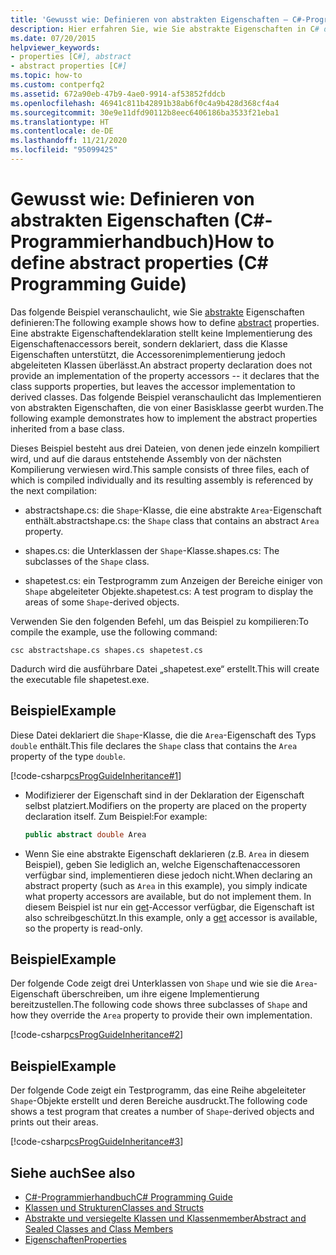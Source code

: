 ```yaml
---
title: 'Gewusst wie: Definieren von abstrakten Eigenschaften – C#-Programmierhandbuch'
description: Hier erfahren Sie, wie Sie abstrakte Eigenschaften in C# definieren. Das Deklarieren einer abstrakten Eigenschaft bedeutet, dass eine Klasse eine Eigenschaft unterstützt. Die abgeleiteten Klassen implementieren Zugriffsmethoden.
ms.date: 07/20/2015
helpviewer_keywords:
- properties [C#], abstract
- abstract properties [C#]
ms.topic: how-to
ms.custom: contperfq2
ms.assetid: 672a90eb-47b9-4ae0-9914-af53852fddcb
ms.openlocfilehash: 46941c811b42891b38ab6f0c4a9b428d368cf4a4
ms.sourcegitcommit: 30e9e11dfd90112b8eec6406186ba3533f21eba1
ms.translationtype: HT
ms.contentlocale: de-DE
ms.lasthandoff: 11/21/2020
ms.locfileid: "95099425"
---
```

# <a name="how-to-define-abstract-properties-c-programming-guide"></a><span data-ttu-id="5fdab-105">Gewusst wie: Definieren von abstrakten Eigenschaften (C#-Programmierhandbuch)</span><span class="sxs-lookup"><span data-stu-id="5fdab-105">How to define abstract properties (C# Programming Guide)</span></span>

<span data-ttu-id="5fdab-106">Das folgende Beispiel veranschaulicht, wie Sie [abstrakte](../../language-reference/keywords/abstract.md) Eigenschaften definieren:</span><span class="sxs-lookup"><span data-stu-id="5fdab-106">The following example shows how to define [abstract](../../language-reference/keywords/abstract.md) properties.</span></span> <span data-ttu-id="5fdab-107">Eine abstrakte Eigenschaftendeklaration stellt keine Implementierung des Eigenschaftenaccessors bereit, sondern deklariert, dass die Klasse Eigenschaften unterstützt, die Accessorenimplementierung jedoch abgeleiteten Klassen überlässt.</span><span class="sxs-lookup"><span data-stu-id="5fdab-107">An abstract property declaration does not provide an implementation of the property accessors -- it declares that the class supports properties, but leaves the accessor implementation to derived classes.</span></span> <span data-ttu-id="5fdab-108">Das folgende Beispiel veranschaulicht das Implementieren von abstrakten Eigenschaften, die von einer Basisklasse geerbt wurden.</span><span class="sxs-lookup"><span data-stu-id="5fdab-108">The following example demonstrates how to implement the abstract properties inherited from a base class.</span></span>  
  
 <span data-ttu-id="5fdab-109">Dieses Beispiel besteht aus drei Dateien, von denen jede einzeln kompiliert wird, und auf die daraus entstehende Assembly von der nächsten Kompilierung verwiesen wird.</span><span class="sxs-lookup"><span data-stu-id="5fdab-109">This sample consists of three files, each of which is compiled individually and its resulting assembly is referenced by the next compilation:</span></span>  
  
- <span data-ttu-id="5fdab-110">abstractshape.cs: die `Shape`-Klasse, die eine abstrakte `Area`-Eigenschaft enthält.</span><span class="sxs-lookup"><span data-stu-id="5fdab-110">abstractshape.cs: the `Shape` class that contains an abstract `Area` property.</span></span>  
  
- <span data-ttu-id="5fdab-111">shapes.cs: die Unterklassen der `Shape`-Klasse.</span><span class="sxs-lookup"><span data-stu-id="5fdab-111">shapes.cs: The subclasses of the `Shape` class.</span></span>  
  
- <span data-ttu-id="5fdab-112">shapetest.cs: ein Testprogramm zum Anzeigen der Bereiche einiger von `Shape` abgeleiteter Objekte.</span><span class="sxs-lookup"><span data-stu-id="5fdab-112">shapetest.cs: A test program to display the areas of some `Shape`-derived objects.</span></span>  
  
 <span data-ttu-id="5fdab-113">Verwenden Sie den folgenden Befehl, um das Beispiel zu kompilieren:</span><span class="sxs-lookup"><span data-stu-id="5fdab-113">To compile the example, use the following command:</span></span>  
  
 `csc abstractshape.cs shapes.cs shapetest.cs`  
  
 <span data-ttu-id="5fdab-114">Dadurch wird die ausführbare Datei „shapetest.exe“ erstellt.</span><span class="sxs-lookup"><span data-stu-id="5fdab-114">This will create the executable file shapetest.exe.</span></span>  
  
## <a name="example"></a><span data-ttu-id="5fdab-115">Beispiel</span><span class="sxs-lookup"><span data-stu-id="5fdab-115">Example</span></span>  

 <span data-ttu-id="5fdab-116">Diese Datei deklariert die `Shape`-Klasse, die die `Area`-Eigenschaft des Typs `double` enthält.</span><span class="sxs-lookup"><span data-stu-id="5fdab-116">This file declares the `Shape` class that contains the `Area` property of the type `double`.</span></span>  
  
 [!code-csharp[csProgGuideInheritance#1](~/samples/snippets/csharp/VS_Snippets_VBCSharp/csProgGuideInheritance/CS/Inheritance.cs#1)]  
  
- <span data-ttu-id="5fdab-117">Modifizierer der Eigenschaft sind in der Deklaration der Eigenschaft selbst platziert.</span><span class="sxs-lookup"><span data-stu-id="5fdab-117">Modifiers on the property are placed on the property declaration itself.</span></span> <span data-ttu-id="5fdab-118">Zum Beispiel:</span><span class="sxs-lookup"><span data-stu-id="5fdab-118">For example:</span></span>  
  
    ```csharp  
    public abstract double Area  
    ```  
  
- <span data-ttu-id="5fdab-119">Wenn Sie eine abstrakte Eigenschaft deklarieren (z.B. `Area` in diesem Beispiel), geben Sie lediglich an, welche Eigenschaftenaccessoren verfügbar sind, implementieren diese jedoch nicht.</span><span class="sxs-lookup"><span data-stu-id="5fdab-119">When declaring an abstract property (such as `Area` in this example), you simply indicate what property accessors are available, but do not implement them.</span></span> <span data-ttu-id="5fdab-120">In diesem Beispiel ist nur ein [get](../../language-reference/keywords/get.md)-Accessor verfügbar, die Eigenschaft ist also schreibgeschützt.</span><span class="sxs-lookup"><span data-stu-id="5fdab-120">In this example, only a [get](../../language-reference/keywords/get.md) accessor is available, so the property is read-only.</span></span>  
  
## <a name="example"></a><span data-ttu-id="5fdab-121">Beispiel</span><span class="sxs-lookup"><span data-stu-id="5fdab-121">Example</span></span>  

 <span data-ttu-id="5fdab-122">Der folgende Code zeigt drei Unterklassen von `Shape` und wie sie die `Area`-Eigenschaft überschreiben, um ihre eigene Implementierung bereitzustellen.</span><span class="sxs-lookup"><span data-stu-id="5fdab-122">The following code shows three subclasses of `Shape` and how they override the `Area` property to provide their own implementation.</span></span>  
  
 [!code-csharp[csProgGuideInheritance#2](~/samples/snippets/csharp/VS_Snippets_VBCSharp/csProgGuideInheritance/CS/Inheritance.cs#2)]  
  
## <a name="example"></a><span data-ttu-id="5fdab-123">Beispiel</span><span class="sxs-lookup"><span data-stu-id="5fdab-123">Example</span></span>  

 <span data-ttu-id="5fdab-124">Der folgende Code zeigt ein Testprogramm, das eine Reihe abgeleiteter `Shape`-Objekte erstellt und deren Bereiche ausdruckt.</span><span class="sxs-lookup"><span data-stu-id="5fdab-124">The following code shows a test program that creates a number of `Shape`-derived objects and prints out their areas.</span></span>  
  
 [!code-csharp[csProgGuideInheritance#3](~/samples/snippets/csharp/VS_Snippets_VBCSharp/csProgGuideInheritance/CS/Inheritance.cs#3)]  
  
## <a name="see-also"></a><span data-ttu-id="5fdab-125">Siehe auch</span><span class="sxs-lookup"><span data-stu-id="5fdab-125">See also</span></span>

- [<span data-ttu-id="5fdab-126">C#-Programmierhandbuch</span><span class="sxs-lookup"><span data-stu-id="5fdab-126">C# Programming Guide</span></span>](../index.md)
- [<span data-ttu-id="5fdab-127">Klassen und Strukturen</span><span class="sxs-lookup"><span data-stu-id="5fdab-127">Classes and Structs</span></span>](./index.md)
- [<span data-ttu-id="5fdab-128">Abstrakte und versiegelte Klassen und Klassenmember</span><span class="sxs-lookup"><span data-stu-id="5fdab-128">Abstract and Sealed Classes and Class Members</span></span>](./abstract-and-sealed-classes-and-class-members.md)
- [<span data-ttu-id="5fdab-129">Eigenschaften</span><span class="sxs-lookup"><span data-stu-id="5fdab-129">Properties</span></span>](./properties.md)

